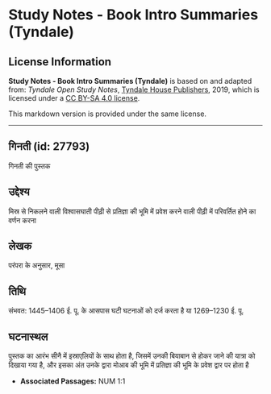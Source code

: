 # Study Notes - Book Intro Summaries (Tyndale)

## License Information

**Study Notes - Book Intro Summaries (Tyndale)** is based on and adapted from: _Tyndale Open Study Notes_, [Tyndale House Publishers](https://tyndaleopenresources.com/), 2019, which is licensed under a [CC BY-SA 4.0 license](https://creativecommons.org/licenses/by-sa/4.0/legalcode.en).

This markdown version is provided under the same license.



--------------------------------

## गिनती (id: 27793)

गिनती की पुस्तक

उद्देश्य
--------

मिस्र से निकलने वाली विश्वासघाती पीढ़ी से प्रतिज्ञा की भूमि में प्रवेश करने वाली पीढ़ी में परिवर्तित होने का वर्णन करना

लेखक
----

परंपरा के अनुसार, मूसा

तिथि
----

संभवत: 1445–1406 ई. पू. के आसपास घटी घटनाओं को दर्ज करता है या 1269–1230 ई. पू.

घटनास्थल
--------

पुस्तक का आरंभ सीनै में इस्राएलियों के साथ होता है, जिसमें उनकी बियाबान से होकर जाने की यात्रा को दिखाया गया है, और इसका अंत उनके द्वारा मोआब की भूमि में प्रतिज्ञा की भूमि के प्रवेश द्वार पर होता है

* **Associated Passages:** NUM 1:1

